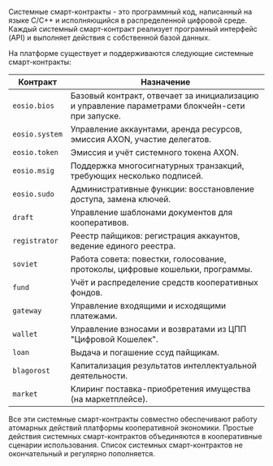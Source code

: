 Системные смарт-контракты - это программный код, написанный на языке C/C++ и исполняющийся в распределенной цифровой среде. Каждый системный смарт-контракт реализует програмный интерфейс (API) и выполняет действия с собственной базой данных. 

На платформе существует и поддерживаются следующие системные смарт-контракты:

| Контракт        | Назначение |
|----------------|------------|
| `eosio.bios`   | Базовый контракт, отвечает за инициализацию и управление параметрами блокчейн-сети при запуске. |
| `eosio.system` | Управление аккаунтами, аренда ресурсов, эмиссия AXON, участие делегатов. |
| `eosio.token`  | Эмиссия и учёт системного токена AXON. |
| `eosio.msig`   | Поддержка многосигнатурных транзакций, требующих несколько подписей. |
| `eosio.sudo`   | Административные функции: восстановление доступа, замена ключей. |
| `draft`        | Управление шаблонами документов для кооперативов. |
| `registrator`  | Реестр пайщиков: регистрация аккаунтов, ведение единого реестра. |
| `soviet`       | Работа совета: повестки, голосование, протоколы, цифровые кошельки, программы. |
| `fund`         | Учёт и распределение средств кооперативных фондов. |
| `gateway`      | Управление входящими и исходящими платежами. |
| `wallet`       | Управление взносами и возвратами из ЦПП "Цифровой Кошелек". |
| `loan`         | Выдача и погашение ссуд пайщикам. |
| `blagorost`    | Капитализация результатов интеллектуальной деятельности. |
| `market`       | Клиринг поставка-приобретения имущества (на маркетплейсе). |


Все эти системные смарт-контракты совместно обеспечивают работу атомарных действий платформы кооперативной экономики. Простые действия системных смарт-контрактов объединяются в кооперативные сценарии использования. Список системных смарт-контрактов не окончательный и регулярно пополняется. 
